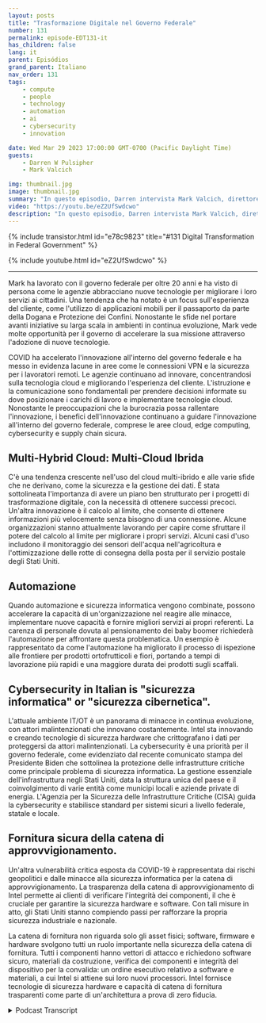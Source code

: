 ```yaml
---
layout: posts
title: "Trasformazione Digitale nel Governo Federale"
number: 131
permalink: episode-EDT131-it
has_children: false
lang: it
parent: Episódios
grand_parent: Italiano
nav_order: 131
tags:
    - compute
    - people
    - technology
    - automation
    - ai
    - cybersecurity
    - innovation

date: Wed Mar 29 2023 17:00:00 GMT-0700 (Pacific Daylight Time)
guests:
    - Darren W Pulsipher
    - Mark Valcich

img: thumbnail.jpg
image: thumbnail.jpg
summary: "In questo episodio, Darren intervista Mark Valcich, direttore e GM del settore civile federale nel settore pubblico presso Intel. Gli anni di esperienza di Mark emergono mentre descrive le attuali tendenze nella trasformazione digitale nel governo civile federale."
video: "https://youtu.be/eZ2UfSwdcwo"
description: "In questo episodio, Darren intervista Mark Valcich, direttore e GM del settore civile federale nel settore pubblico presso Intel. Gli anni di esperienza di Mark emergono mentre descrive le attuali tendenze nella trasformazione digitale nel governo civile federale."
---
```


<div>
{% include transistor.html id="e78c9823" title="#131 Digital Transformation in Federal Government" %}

{% include youtube.html id="eZ2UfSwdcwo" %}
</div>

---

Mark ha lavorato con il governo federale per oltre 20 anni e ha visto di persona come le agenzie abbracciano nuove tecnologie per migliorare i loro servizi ai cittadini. Una tendenza che ha notato è un focus sull'esperienza del cliente, come l'utilizzo di applicazioni mobili per il passaporto da parte della Dogana e Protezione dei Confini. Nonostante le sfide nel portare avanti iniziative su larga scala in ambienti in continua evoluzione, Mark vede molte opportunità per il governo di accelerare la sua missione attraverso l'adozione di nuove tecnologie.

COVID ha accelerato l'innovazione all'interno del governo federale e ha messo in evidenza lacune in aree come le connessioni VPN e la sicurezza per i lavoratori remoti. Le agenzie continuano ad innovare, concentrandosi sulla tecnologia cloud e migliorando l'esperienza del cliente. L'istruzione e la comunicazione sono fondamentali per prendere decisioni informate su dove posizionare i carichi di lavoro e implementare tecnologie cloud. Nonostante le preoccupazioni che la burocrazia possa rallentare l'innovazione, i benefici dell'innovazione continuano a guidare l'innovazione all'interno del governo federale, comprese le aree cloud, edge computing, cybersecurity e supply chain sicura.

## Multi-Hybrid Cloud: Multi-Cloud Ibrida

C'è una tendenza crescente nell'uso del cloud multi-ibrido e alle varie sfide che ne derivano, come la sicurezza e la gestione dei dati. È stata sottolineata l'importanza di avere un piano ben strutturato per i progetti di trasformazione digitale, con la necessità di ottenere successi precoci. Un'altra innovazione è il calcolo al limite, che consente di ottenere informazioni più velocemente senza bisogno di una connessione. Alcune organizzazioni stanno attualmente lavorando per capire come sfruttare il potere del calcolo al limite per migliorare i propri servizi. Alcuni casi d'uso includono il monitoraggio dei sensori dell'acqua nell'agricoltura e l'ottimizzazione delle rotte di consegna della posta per il servizio postale degli Stati Uniti.

## Automazione

Quando automazione e sicurezza informatica vengono combinate, possono accelerare la capacità di un'organizzazione nel reagire alle minacce, implementare nuove capacità e fornire migliori servizi ai propri referenti. La carenza di personale dovuta al pensionamento dei baby boomer richiederà l'automazione per affrontare questa problematica. Un esempio è rappresentato da come l'automazione ha migliorato il processo di ispezione alle frontiere per prodotti ortofrutticoli e fiori, portando a tempi di lavorazione più rapidi e una maggiore durata dei prodotti sugli scaffali.

## Cybersecurity in Italian is "sicurezza informatica" or "sicurezza cibernetica".

L'attuale ambiente IT/OT è un panorama di minacce in continua evoluzione, con attori malintenzionati che innovano costantemente. Intel sta innovando e creando tecnologie di sicurezza hardware che crittografano i dati per proteggersi da attori malintenzionati. La cybersecurity è una priorità per il governo federale, come evidenziato dal recente comunicato stampa del Presidente Biden che sottolinea la protezione delle infrastrutture critiche come principale problema di sicurezza informatica. La gestione essenziale dell'infrastruttura negli Stati Uniti, data la struttura unica del paese e il coinvolgimento di varie entità come municipi locali e aziende private di energia. L'Agenzia per la Sicurezza delle Infrastrutture Critiche (CISA) guida la cybersecurity e stabilisce standard per sistemi sicuri a livello federale, statale e locale.

## Fornitura sicura della catena di approvvigionamento.

Un'altra vulnerabilità critica esposta da COVID-19 è rappresentata dai rischi geopolitici e dalle minacce alla sicurezza informatica per la catena di approvvigionamento. La trasparenza della catena di approvvigionamento di Intel permette ai clienti di verificare l'integrità dei componenti, il che è cruciale per garantire la sicurezza hardware e software. Con tali misure in atto, gli Stati Uniti stanno compiendo passi per rafforzare la propria sicurezza industriale e nazionale.

La catena di fornitura non riguarda solo gli asset fisici; software, firmware e hardware svolgono tutti un ruolo importante nella sicurezza della catena di fornitura. Tutti i componenti hanno vettori di attacco e richiedono software sicuro, materiali da costruzione, verifica dei componenti e integrità del dispositivo per la convalida: un ordine esecutivo relativo a software e materiali, a cui Intel si attiene sui loro nuovi processori. Intel fornisce tecnologie di sicurezza hardware e capacità di catena di fornitura trasparenti come parte di un'architettura a prova di zero fiducia.



<details>
<summary> Podcast Transcript </summary>

<p></p>

</details>
